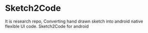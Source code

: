 # Sketch2Code
It is research repo, Converting hand drawn sketch into android native flexible UI code. Sketch2Code for android
